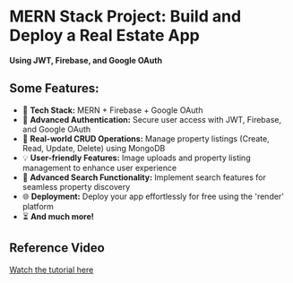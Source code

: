# MERN Stack Project: Build and Deploy a Real Estate App

**Using JWT, Firebase, and Google OAuth**

## Some Features:

- 🌟 **Tech Stack:** MERN + Firebase + Google OAuth
- 🔑 **Advanced Authentication:** Secure user access with JWT, Firebase, and Google OAuth
- 🏡 **Real-world CRUD Operations:** Manage property listings (Create, Read, Update, Delete) using MongoDB
- 💡 **User-friendly Features:** Image uploads and property listing management to enhance user experience
- 🚀 **Advanced Search Functionality:** Implement search features for seamless property discovery
- 🌐 **Deployment:** Deploy your app effortlessly for free using the 'render' platform
- ⏳ **And much more!**

## Reference Video

[Watch the tutorial here](https://youtu.be/VAaUy_Moivw?si=S21mGGCc8RGhiwYg)
